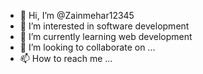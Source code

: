 - 👋 Hi, I’m @Zainmehar12345
- 👀 I’m interested in software development 
- 🌱 I’m currently learning web development 
- 💞️ I’m looking to collaborate on ...
- 📫 How to reach me ...

<!---
Zainmehar12345/Zainmehar12345 is a ✨ special ✨ repository because its `README.md` (this file) appears on your GitHub profile.
You can click the Preview link to take a look at your changes.
--->
